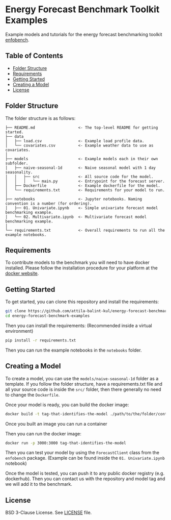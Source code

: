 # Energy Forecast Benchmark Toolkit Examples

Example models and tutorials for the energy forecast benchmarking
toolkit [enfobench](https://github.com/attila-balint-kul/energy-forecast-benchmark-toolkit).

## Table of Contents

- [Folder Structure](#folderstructure)
- [Requirements](#requirements)
- [Getting Started](#gettingstarted)
- [Creating a Model](#creatingamodel)
- [License](#license)

## Folder Structure

The folder structure is as follows:

```
├── README.md                   <- The top-level README for getting started.
├── data
│   ├── load.csv                <- Example load profile data.
│   └── covariates.csv          <- Example weather data to use as covariates.
│
├── models                      <- Example models each in their own subfolder.
│   ├── naive-seasonal-1d       <- Naive seasonal model with 1 day seasonality.
│   │   ├── src                 <- All source code for the model.
│   │   │   └── main.py         <- Entrypoint for the forecast server.
│   ├── Dockerfile              <- Example dockerfile for the model. 
│   └── requirements.txt        <- Requirements for your model to run.
│
├── notebooks                   <- Jupyter notebooks. Naming convention is a number (for ordering).
│   ├── 01. Univariate.ipynb    <- Simple univariate forecast model benchmarking example.
│   └── 02. Multivariate.ipynb  <- Multivariate forecast model benchmarking example.
│
└── requirements.txt            <- Overall requirements to run all the example notebooks.
```

## Requirements

To contribute models to the benchmark you will need to have docker installed.
Please follow the installation procedure for your platform at
the [docker website](https://www.docker.com/products/docker-desktop/).

## Getting Started

To get started, you can clone this repository and install the requirements:

```bash
git clone https://github.com/attila-balint-kul/energy-forecast-benchmark-examples.git
cd energy-forecast-benchmark-examples
```

Then you can install the requirements: (Recommended inside a virtual environment)

```bash
pip install -r requirements.txt
```

Then you can run the example notebooks in the `notebooks` folder.

## Creating a Model

To create a model, you can use the `models/naive-seasonal-1d` folder as a template.
If you follow the folder structure, have a requirements.txt file and all your source
code is inside the `src/` folder, then there generally no need to change the `Dockerfile`.

Once your model is ready, you can build the docker image:

```bash
docker build -t tag-that-identifies-the-model ./path/to/the/folder/containing/the/Dockerfile
```

Once you built an image you can run a container

Then you can run the docker image:

```bash
docker run -p 3000:3000 tag-that-identifies-the-model
```

Then you can test your model by using the `ForecastClient` class from the `enfobench` package.
(Example can be found inside the `01. Univariate.ipynb` notebook)

Once the model is tested, you can push it to any public docker registry (e.g. dockerhub).
Then you can contact us with the repository and model tag and we will add it to the benchmark.

## License

BSD 3-Clause License. See [LICENSE](LICENSE) file.
